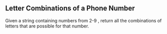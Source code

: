 ## Letter Combinations of a Phone Number 

Given a string containing numbers from 2-9 , return all the combinations of letters that are possible for that number. 
